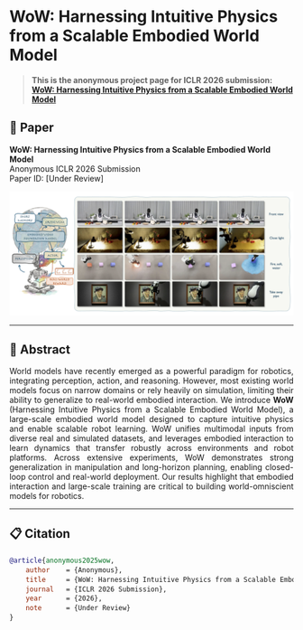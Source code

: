 # WoW: Harnessing Intuitive Physics from a Scalable Embodied World Model

> **This is the anonymous project page for ICLR 2026 submission: [WoW: Harnessing Intuitive Physics from a Scalable Embodied World Model](https://wow-world-model-iclr.github.io/)**

## 📖 Paper

**WoW: Harnessing Intuitive Physics from a Scalable Embodied World Model**  
Anonymous ICLR 2026 Submission  
Paper ID: [Under Review]

![WoW Teaser](./figs/teaser.png)

---

## 🔑 Abstract

<p style="text-align: justify; text-justify: inter-word;">
World models have recently emerged as a powerful paradigm for robotics, integrating perception, action, and reasoning. However, most existing world models focus on narrow domains or rely heavily on simulation, limiting their ability to generalize to real-world embodied interaction. We introduce <strong>WoW</strong> (Harnessing Intuitive Physics from a Scalable Embodied World Model), a large-scale embodied world model designed to capture intuitive physics and enable scalable robot learning. WoW unifies multimodal inputs from diverse real and simulated datasets, and leverages embodied interaction to learn dynamics that transfer robustly across environments and robot platforms. Across extensive experiments, WoW demonstrates strong generalization in manipulation and long-horizon planning, enabling closed-loop control and real-world deployment. Our results highlight that embodied interaction and large-scale training are critical to building world-omniscient models for robotics.
</p>

---

## 📋 Citation

```bibtex
@article{anonymous2025wow,
    author    = {Anonymous},
    title     = {WoW: Harnessing Intuitive Physics from a Scalable Embodied World Model},
    journal   = {ICLR 2026 Submission},
    year      = {2026},
    note      = {Under Review}
}